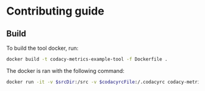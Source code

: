 # Contributing guide

## Build

To build the tool docker, run:

```bash
docker build -t codacy-metrics-example-tool -f Dockerfile .
```

The docker is ran with the following command:

```bash
docker run -it -v $srcDir:/src -v $codacyrcFile:/.codacyrc codacy-metrics-example-tool:<DOCKER_VERSION>
```
